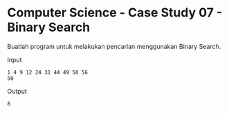 # Computer Science - Case Study 07 - Binary Search

Buatlah program untuk melakukan pencarian menggunakan Binary Search. 

Input
```
1 4 9 12 24 31 44 49 50 56
50
```

Output
```
8
```

